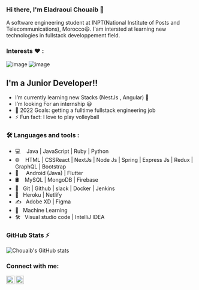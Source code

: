 ### Hi there, I'm Eladraoui Chouaib 👋 

A software engineering student at INPT(National Institute of Posts and Telecommunications), Morocco😃. I'am intersted at learning new technologies in fullstack developpement field.

### Interests ❤️ : 
![image](https://user-images.githubusercontent.com/44909504/118012375-7fe62480-b340-11eb-8fce-9fd3a25560c8.png)
![image](https://user-images.githubusercontent.com/44909504/118012425-912f3100-b340-11eb-8651-aa5ea7e22db6.png)

## I'm a Junior Developer!!

- I’m currently learning new Stacks (NestJs , Angular) 🤣
- I’m looking For an internship 😃
- 🥅 2022 Goals: getting a fulltime fullstack engineering job
- ⚡ Fun fact: I love to play volleyball


### 🛠 Languages and tools : 
- 💻 &nbsp; &nbsp;Java | JavaScript | Ruby | Python
- 🌐&nbsp; &nbsp; HTML | CSSReact | NextJs | Node Js | Spring | Express Js | Redux | GraphQL | Bootstrap 
- 📱 &nbsp;  &nbsp; Android (Java) | Flutter
- 🛢 &nbsp;&nbsp; MySQL | MongoDB | Firebase
- 🔧 &nbsp; Git | Github | slack | Docker | Jenkins 
- 🚀 &nbsp; Heroku | Netlify
- ✍️ &nbsp; Adobe XD | Figma
- 🤖 &nbsp; Machine Learning
- 🛠️ &nbsp; Visual studio code | IntelliJ IDEA


### GitHub Stats ⚡

![Chouaib's GitHub stats](https://github-readme-stats.vercel.app/api?username=adchouaib&show_icons=true&theme=radical)


### Connect with me:

[<img align="left" alt="LinkedIn" width="22px" src="https://cdn.jsdelivr.net/npm/simple-icons@v3/icons/linkedin.svg" />][linkedin]
[<img align="left" alt="Instagram" width="22px" src="https://cdn.jsdelivr.net/npm/simple-icons@v3/icons/instagram.svg" />][instagram]

[instagram]: https://www.instagram.com/adchouaib/
[linkedin]: https://www.linkedin.com/in/eladraoui-chouaib-ba4328a7/
